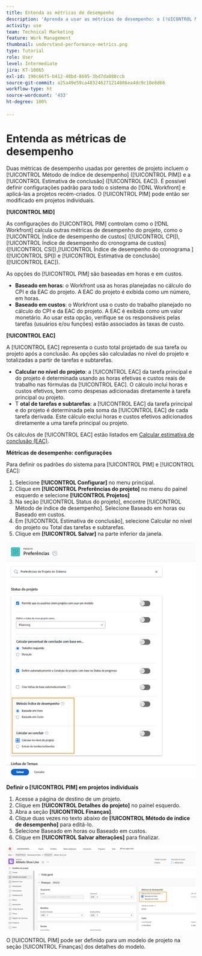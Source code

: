 ```yaml
---
title: Entenda as métricas de desempenho
description: 'Aprenda a usar as métricas de desempenho: o [!UICONTROL Método de índice de desempenho] ([!UICONTROL PIM]) e a [!UICONTROL Estimativa de conclusão] ([!UICONTROL EAC]).'
activity: use
team: Technical Marketing
feature: Work Management
thumbnail: understand-performance-metrics.png
type: Tutorial
role: User
level: Intermediate
jira: KT-10065
exl-id: 190c66f5-b412-48bd-8695-3bd7da088ccb
source-git-commit: a25a49e59ca483246271214886ea4dc9c10e8d66
workflow-type: ht
source-wordcount: '433'
ht-degree: 100%

---
```


# Entenda as métricas de desempenho

Duas métricas de desempenho usadas por gerentes de projeto incluem o [!UICONTROL Método de índice de desempenho] ([!UICONTROL PIM]) e a [!UICONTROL Estimativa de conclusão] ([!UICONTROL EAC]). É possível definir configurações padrão para todo o sistema do [!DNL Workfront] e aplicá-las a projetos recém-criados. O [!UICONTROL PIM] pode então ser modificado em projetos individuais.

**[!UICONTROL MID]**

As configurações do [!UICONTROL PIM] controlam como o [!DNL Workfront] calcula outras métricas de desempenho do projeto, como o [!UICONTROL Índice de desempenho de custos] ([!UICONTROL CPI]),[!UICONTROL  Índice de desempenho do cronograma de custos] ([!UICONTROL CSI]),[!UICONTROL  Índice de desempenho do cronograma ] ([!UICONTROL SPI]) e [!UICONTROL Estimativa de conclusão] ([!UICONTROL EAC]).

As opções do [!UICONTROL PIM] são baseadas em horas e em custos.

* **Baseado em horas**: o Workfront usa as horas planejadas no cálculo do CPI e da EAC do projeto. A EAC do projeto é exibida como um número, em horas.
* **Baseado em custos**: o Workfront usa o custo do trabalho planejado no cálculo do CPI e da EAC do projeto. A EAC é exibida como um valor monetário. Ao usar esta opção, verifique se os responsáveis pelas tarefas (usuários e/ou funções) estão associados às taxas de custo.

**[!UICONTROL EAC]**

A [!UICONTROL EAC] representa o custo total projetado de sua tarefa ou projeto após a conclusão. As opções são calculadas no nível do projeto e totalizadas a partir de tarefas e subtarefas.

* **Calcular no nível do projeto**: a [!UICONTROL EAC] da tarefa principal e do projeto é determinada usando as horas efetivas e custos reais de trabalho nas fórmulas da [!UICONTROL EAC]. O cálculo inclui horas e custos efetivos, bem como despesas adicionadas diretamente à tarefa principal ou projeto.
* T **otal de tarefas e subtarefas**: a [!UICONTROL EAC] da tarefa principal e do projeto é determinada pela soma da [!UICONTROL EAC] de cada tarefa derivada. Este cálculo exclui horas e custos efetivos adicionados diretamente a uma tarefa principal ou projeto.

Os cálculos de [!UICONTROL EAC] estão listados em [Calcular estimativa de conclusão (EAC)](https://experienceleague.adobe.com/docs/workfront/using/manage-work/projects/project-finances/calculate-eac.html?lang=br).

**Métricas de desempenho: configurações**

Para definir os padrões do sistema para [!UICONTROL PIM] e [!UICONTROL EAC]:

1. Selecione **[!UICONTROL Configurar]** no menu principal.
1. Clique em **[!UICONTROL Preferências do projeto]** no menu do painel esquerdo e selecione **[!UICONTROL Projetos]**
1. Na seção [!UICONTROL Status do projeto], encontre [!UICONTROL Método de índice de desempenho]. Selecione Baseado em horas ou Baseado em custos.
1. Em [!UICONTROL Estimativa de conclusão], selecione Calcular no nível do projeto ou Total das tarefas e subtarefas.
1. Clique em **[!UICONTROL Salvar]** na parte inferior da janela.

![Uma imagem da tela [!UICONTROL Preferências do projeto]](assets/setting-up-finances-1.png)

**Definir o [!UICONTROL PIM] em projetos individuais**

1. Acesse a página de destino de um projeto.
1. Clique em **[!UICONTROL Detalhes do projeto]** no painel esquerdo.
1. Abra a seção **[!UICONTROL Finanças]**.
1. Clique duas vezes no texto abaixo de **[!UICONTROL Método de índice de desempenho]** para editá-lo.
1. Selecione Baseado em horas ou Baseado em custos.
1. Clique em **[!UICONTROL Salvar alterações]** para finalizar.

![Uma imagem da tela [!UICONTROL Detalhes do projeto]](assets/setting-up-finances-2.png)

O [!UICONTROL PIM] pode ser definido para um modelo de projeto na seção [!UICONTROL Finanças] dos detalhes do modelo.
